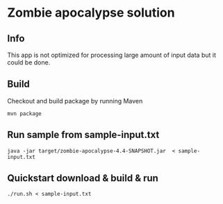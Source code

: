 # Zombie apocalypse solution

## Info

This app is not optimized for processing large amount of input data but it could be done.

## Build

Checkout and build package by running Maven

```shell
mvn package
```

## Run sample from sample-input.txt

```shell
java -jar target/zombie-apocalypse-4.4-SNAPSHOT.jar  < sample-input.txt
```

## Quickstart download & build & run

```shell
./run.sh < sample-input.txt
```
